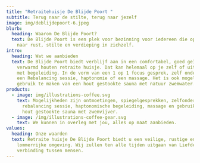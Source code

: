 ```yaml
---
title: "Retraitehuisje De Blijde Poort "
subtitle: Terug naar de stilte, terug naar jezelf
image: img/deblijdepoort-6.jpeg
blurb:
  heading: Waarom De Blijde Poort?
  text: De Blijde Poort is een plek voor bezinning voor iedereen die op zoek is
    naar rust, stilte en verdieping in zichzelf.
intro:
  heading: Wat we aanbieden
  text: De Blijde Poort biedt verblijf aan in een comfortabel, goed geïsoleerd en
    verwarmd houten retraite huisje. Dat kan helemaal op je zelf of uitgebreid
    met begeleiding. In de vorm van een 1 op 1 focus gesprek, zelf onderzoek,
    een Rebalancing sessie, haptonomie of een massage. Het is ook mogelijk
    gebruik te maken van een hout gestookte sauna met natuur zwemwater.
products:
  - image: img/illustrations-coffee.svg
    text: Mogelijkheden zijn ontmoetingen, spiegelgesprekken, zelfonderzoek,
      rebalancing sessie, haptonomische begeleiding, massage en gebruik van een
      hout gestookte sauna met zwemvijver.
  - image: /img/illustrations-coffee-gear.svg
    text: We kunnen in overleg met jou, alles op maat aanbieden.
values:
  heading: Onze waarden
  text: Retraite huisje De Blijde Poort biedt u een veilige, rustige en
    lommerrijke omgeving. Wij zullen ten alle tijden uitgaan van Liefde en
    verbinding tussen mensen.
---
```


